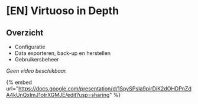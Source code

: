 # \[EN] Virtuoso in Depth

## Overzicht

* Configuratie
* Data exporteren, back-up en herstellen
* Gebruikersbeheer

_Geen video beschikbaar._

{% embed url="https://docs.google.com/presentation/d/1SpySPsIa9pirDiK2dOHDPnZdA4kUnQxImJ1otrXGMJE/edit?usp=sharing" %}

